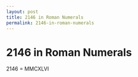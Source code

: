 ```yaml
---
layout: post
title: 2146 in Roman Numerals
permalink: 2146-in-roman-numerals
---
```


# 2146 in Roman Numerals

2146 = MMCXLVI
